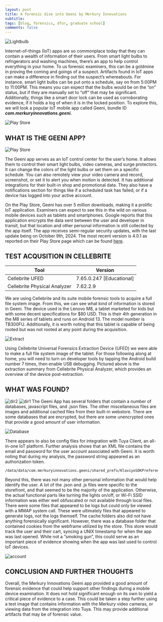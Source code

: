 ```yaml
---
layout: post
title: A forensic dive into Geeni by Merkury Innovations
subtitle: 
tags: [blog, forensics, dfor, graduate school] 
comments: false
---
```


![Lightbulb](generic-lightbulb.png)

Internet-of-things (IoT) apps are so commonplace today that they can contain a wealth of information of their users. From smart light bulbs to refrigerators and washing machines, there’s an app to help control everything in your home. To us forensic examiners, this can be a goldmine in proving the coming and goings of a suspect. Artifacts found in IoT apps can make a difference in finding out the suspect’s whereabouts.
For instance, smart light bulbs can be put onto a schedule, say on from 5:00PM to 11:00PM. This means you can expect that the bulbs would be on the “on” status, but if they are manually set to “off” that may be significant. Additionally, things like a smart door lock can be used as corroborating evidence, if it holds a log of when it is in the locked position.
To explore this, we will look a popular IoT mobile app called Geeni, bundle ID ***com.merkuryinnovations.geeni.***

![Play Store](play-store.png)

WHAT IS THE GEENI APP?
---------------
![Play Store](play-store.png)

The Geeni app serves as an IoT control center for the user’s home. It allows them to control their smart light bulbs, video cameras, and surge protectors. It can change the colors of the light bulbs or set them on a specific schedule. You can also remotely view your video camera and record, screenshot, or set it to alert you when motion is detected. It has additional integrations for their built-in shop and promotional data. They also have a notifications section for things like if a scheduled task has failed, or if a device has logged into your active account.

On the Play Store, Geeni has over 5 million downloads, making it a prolific IoT application. Examiners can expect to see this in the wild on various mobile devices such as tablets and smartphones. Google reports that this application encrypts the data sent between the user and developer in transit, but that location and other personal information is still collected by the app itself. The app receives semi-regular security updates, with the last update
being on October 9th, 2024. The most recent version is 4.0.1 as reported on their Play Store page which can be found [here](https://play.google.com/store/apps/details?id=com.merkuryinnovations.geeni).


TEST ACQUSITION IN CELLEBRITE
---------------

| Tool                         | Version                  |
|------------------------------|--------------------------|
| Cellebrite UFED              | 7.65.0.247 [Educational] |
| Cellebrite Physical Analyzer | 7.62.2.9                 |

We are using Cellebrite and its suite mobile forensic tools to acquire a full file system image. From this, we can see what kind of information is stored in Geeni. The device used is the Lenovo M8, a tablet marketed for kids but with some decent specifications for $80 USD. This is their 4th generation in the M8 series of tablets and runs on Android 13. The model number is TB300FU. Additionally, it is worth noting that this tablet is capable of being rooted but was not rooted at any point during the acquisition.

![Extract](extract.png)

Using Cellebrite Universal Forensics Extraction Device (UFED) we were able to make a full file system image of the tablet. For those following along at home, you will need to turn on
developer tools by tapping the Android build number 7 times, then enable USB debugging. Pictured above is the extraction summary from Cellebrite Physical Analyzer, which provides an overview of the device post-extraction.

WHAT WAS FOUND?
---------------
![dir2](dir2.png)
![dir1](dir1.png)
The Geeni App has several folders that contain a number of databases, javascript files, and .json files. The other miscellaneous files are images and additional cached files from their built-in webstore. There are some databases that are encrypted, but there are some unencrypted ones that provide a good amount of user information.

![Database](db.jpg)

There appears to also be config files for integration with Tuya Client, an all-in-one IoT platform. Further analysis shows that an XML file contains the email and password for the user account associated with Geeni. It is worth noting that during my analysis, the password string appeared as an authorization token.

```
/data/data/com.merkuryinnovations.geeni/shared_prefs/KlaviyoSDKPreferences.xml
``` 

Beyond this, there was not many other personal information that would help identify the user. A lot of the .json and .js files were specific to the storefront, and that seemed to be the majority of the application. Otherwise, the actual functional parts like turning the lights on/off, or Wi-Fi SSID information was either well obfuscated or not available through local files. There were some files that appeared to be logs but could only be viewed with a MMAP system call. These were ultimately files that appeared to generate logs, not the logs themself. The cache folders also did not have anything forensically significant. However, there was a database folder that contained cookies from the webframe utilized by the store. This store would track the user and their cart, syncing a UNIX timestamp for when the app was last opened. While not a “smoking gun”, this could serve as an important piece of evidence showing when the app was last used to control IoT devices.

![account](account.png)


CONCLUSION AND FURTHER THOUGHTS
---------------

Overall, the Merkury Innovations Geeni app provided a good amount of forensic evidence that could help support other findings during a mobile device examination. It does not hold significant enough on its own to yield a critical piece of evidence to a case. This could be taken a step further using a test image that contains information with the Merkury video cameras, or viewing data from the integration into Tuya. This may provide additional artifacts that may be of forensic value.

